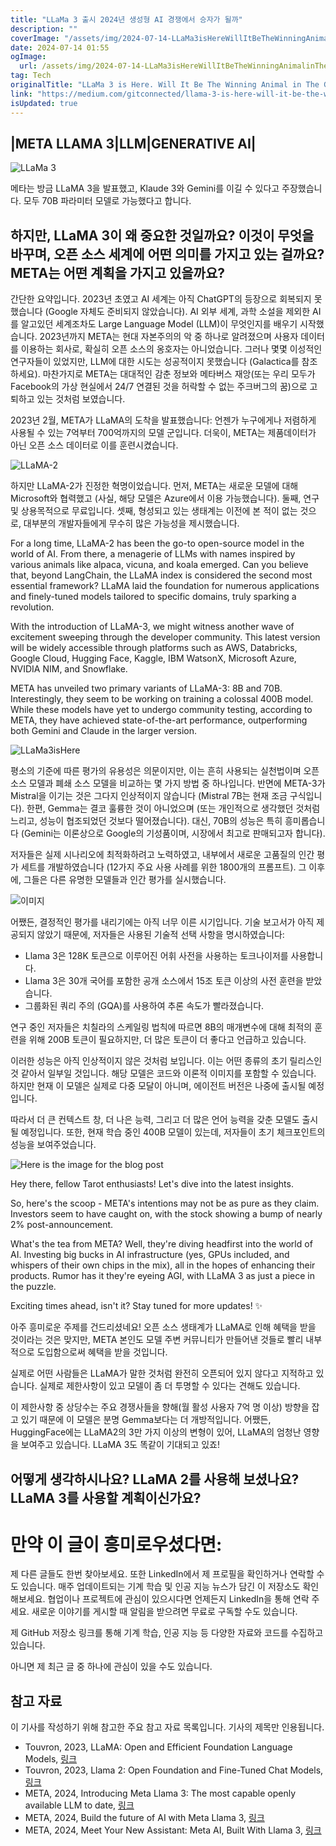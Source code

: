 ```yaml
---
title: "LLaMa 3 출시 2024년 생성형 AI 경쟁에서 승자가 될까"
description: ""
coverImage: "/assets/img/2024-07-14-LLaMa3isHereWillItBeTheWinningAnimalinTheGenerativeAIZoo_0.png"
date: 2024-07-14 01:55
ogImage: 
  url: /assets/img/2024-07-14-LLaMa3isHereWillItBeTheWinningAnimalinTheGenerativeAIZoo_0.png
tag: Tech
originalTitle: "LLaMa 3 is Here. Will It Be The Winning Animal in The Generative AI Zoo."
link: "https://medium.com/gitconnected/llama-3-is-here-will-it-be-the-winning-animal-in-the-generative-ai-zoo-9e94af73588f"
isUpdated: true
---
```






## |META LLAMA 3|LLM|GENERATIVE AI|

![LLaMa 3](/assets/img/2024-07-14-LLaMa3isHereWillItBeTheWinningAnimalinTheGenerativeAIZoo_0.png)

메타는 방금 LLaMA 3을 발표했고, Klaude 3와 Gemini를 이길 수 있다고 주장했습니다. 모두 70B 파라미터 모델로 가능했다고 합니다.

## 하지만, LLaMA 3이 왜 중요한 것일까요? 이것이 무엇을 바꾸며, 오픈 소스 세계에 어떤 의미를 가지고 있는 걸까요? META는 어떤 계획을 가지고 있을까요?

<div class="content-ad"></div>

간단한 요약입니다. 2023년 초였고 AI 세계는 아직 ChatGPT의 등장으로 회복되지 못했습니다 (Google 자체도 준비되지 않았습니다). AI 외부 세계, 과학 소설을 제외한 AI를 알고있던 세계조차도 Large Language Model (LLM)이 무엇인지를 배우기 시작했습니다. 2023년까지 META는 현대 자본주의의 악 중 하나로 알려졌으며 사용자 데이터를 이용하는 회사로, 확실히 오픈 소스의 옹호자는 아니었습니다. 그러나 몇몇 이성적인 연구자들이 있었지만, LLM에 대한 시도는 성공적이지 못했습니다 (Galactica를 참조하세요). 마찬가지로 META는 대대적인 감춘 정보와 메타버스 재앙(또는 우리 모두가 Facebook의 가상 현실에서 24/7 연결된 것을 허락할 수 없는 주크버그의 꿈)으로 고퇴하고 있는 것처럼 보였습니다.

2023년 2월, META가 LLaMA의 도착을 발표했습니다: 언젠가 누구에게나 저렴하게 사용될 수 있는 7억부터 700억까지의 모델 군입니다. 더욱이, META는 제품데이터가 아닌 오픈 소스 데이터로 이를 훈련시켰습니다.

![LLaMA-2](/assets/img/2024-07-14-LLaMa3isHereWillItBeTheWinningAnimalinTheGenerativeAIZoo_1.png)

하지만 LLaMA-2가 진정한 혁명이었습니다. 먼저, META는 새로운 모델에 대해 Microsoft와 협력했고 (사실, 해당 모델은 Azure에서 이용 가능했습니다). 둘째, 연구 및 상용목적으로 무료입니다. 셋째, 형성되고 있는 생태계는 이전에 본 적이 없는 것으로, 대부분의 개발자들에게 무수히 많은 가능성을 제시했습니다.

<div class="content-ad"></div>

For a long time, LLaMA-2 has been the go-to open-source model in the world of AI. From there, a menagerie of LLMs with names inspired by various animals like alpaca, vicuna, and koala emerged. Can you believe that, beyond LangChain, the LLaMA index is considered the second most essential framework? LLaMA laid the foundation for numerous applications and finely-tuned models tailored to specific domains, truly sparking a revolution.

With the introduction of LLaMA-3, we might witness another wave of excitement sweeping through the developer community. This latest version will be widely accessible through platforms such as AWS, Databricks, Google Cloud, Hugging Face, Kaggle, IBM WatsonX, Microsoft Azure, NVIDIA NIM, and Snowflake.

META has unveiled two primary variants of LLaMA-3: 8B and 70B. Interestingly, they seem to be working on training a colossal 400B model. While these models have yet to undergo community testing, according to META, they have achieved state-of-the-art performance, outperforming both Gemini and Claude in the larger version.

![LLaMa3isHere](/assets/img/2024-07-14-LLaMa3isHereWillItBeTheWinningAnimalinTheGenerativeAIZoo_2.png)

<div class="content-ad"></div>

평소의 기준에 따른 평가의 유용성은 의문이지만, 이는 흔히 사용되는 실천법이며 오픈 소스 모델과 폐쇄 소스 모델을 비교하는 몇 가지 방법 중 하나입니다. 반면에 META-3가 Mistral을 이기는 것은 그다지 인상적이지 않습니다 (Mistral 7B는 현재 조금 구식입니다). 한편, Gemma는 결코 훌륭한 것이 아니었으며 (또는 개인적으로 생각했던 것처럼 느리고, 성능이 협조되었던 것보다 떨어졌습니다). 대신, 70B의 성능은 특히 흥미롭습니다 (Gemini는 이론상으로 Google의 기성품이며, 시장에서 최고로 판매되고자 합니다).

저자들은 실제 시나리오에 최적화하려고 노력하였고, 내부에서 새로운 고품질의 인간 평가 세트를 개발하였습니다 (12가지 주요 사용 사례를 위한 1800개의 프롬프트). 그 이후에, 그들은 다른 유명한 모델들과 인간 평가를 실시했습니다.


![이미지](/assets/img/2024-07-14-LLaMa3isHereWillItBeTheWinningAnimalinTheGenerativeAIZoo_3.png)


어쨌든, 결정적인 평가를 내리기에는 아직 너무 이른 시기입니다. 기술 보고서가 아직 제공되지 않았기 때문에, 저자들은 사용된 기술적 선택 사항을 명시하였습니다:

<div class="content-ad"></div>

- Llama 3은 128K 토큰으로 이루어진 어휘 사전을 사용하는 토크나이저를 사용합니다.
- Llama 3은 30개 국어를 포함한 공개 소스에서 15조 토큰 이상의 사전 훈련을 받았습니다.
- 그룹화된 쿼리 주의 (GQA)를 사용하여 추론 속도가 빨라졌습니다.

연구 중인 저자들은 치칠라의 스케일링 법칙에 따르면 8B의 매개변수에 대해 최적의 훈련을 위해 200B 토큰이 필요하지만, 더 많은 토큰이 더 좋다고 언급하고 있습니다.

이러한 성능은 아직 인상적이지 않은 것처럼 보입니다. 이는 어떤 종류의 초기 릴리스인 것 같아서 일부일 것입니다. 해당 모델은 코드와 이론적 이미지를 포함할 수 있습니다. 하지만 현재 이 모델은 실제로 다중 모달이 아니며, 에이전트 버전은 나중에 출시될 예정입니다.

따라서 더 큰 컨텍스트 창, 더 나은 능력, 그리고 더 많은 언어 능력을 갖춘 모델도 출시될 예정입니다. 또한, 현재 학습 중인 400B 모델이 있는데, 저자들이 초기 체크포인트의 성능을 보여주었습니다.

<div class="content-ad"></div>

![Here is the image for the blog post](/assets/img/2024-07-14-LLaMa3isHereWillItBeTheWinningAnimalinTheGenerativeAIZoo_4.png)

Hey there, fellow Tarot enthusiasts! Let's dive into the latest insights. 

So, here's the scoop - META's intentions may not be as pure as they claim. Investors seem to have caught on, with the stock showing a bump of nearly 2% post-announcement.

What's the tea from META? Well, they're diving headfirst into the world of AI. Investing big bucks in AI infrastructure (yes, GPUs included, and whispers of their own chips in the mix), all in the hopes of enhancing their products. Rumor has it they're eyeing AGI, with LLaMA 3 as just a piece in the puzzle.

Exciting times ahead, isn't it? Stay tuned for more updates! ✨

<div class="content-ad"></div>

아주 흥미로운 주제를 건드리셨네요! 오픈 소스 생태계가 LLaMA로 인해 혜택을 받을 것이라는 것은 맞지만, META 본인도 모델 주변 커뮤니티가 만들어낸 것들로 빨리 내부적으로 도입함으로써 혜택을 받을 것입니다.

실제로 어떤 사람들은 LLaMA가 말한 것처럼 완전히 오픈되어 있지 않다고 지적하고 있습니다. 실제로 제한사항이 있고 모델이 좀 더 투명할 수 있다는 견해도 있습니다.

이 제한사항 중 상당수는 주요 경쟁사들을 향해(월 활성 사용자 7억 명 이상) 방향을 잡고 있기 때문에 이 모델은 분명 Gemma보다는 더 개방적입니다. 어쨌든, HuggingFace에는 LLaMA2의 3만 가지 이상의 변형이 있어, LLaMA의 엄청난 영향을 보여주고 있습니다. LLaMA 3도 똑같이 기대되고 있죠!

## 어떻게 생각하시나요? LLaMA 2를 사용해 보셨나요? LLaMA 3를 사용할 계획이신가요?

<div class="content-ad"></div>

# 만약 이 글이 흥미로우셨다면:

제 다른 글들도 한번 찾아보세요. 또한 LinkedIn에서 제 프로필을 확인하거나 연락할 수도 있습니다. 매주 업데이트되는 기계 학습 및 인공 지능 뉴스가 담긴 이 저장소도 확인해보세요. 협업이나 프로젝트에 관심이 있으시다면 언제든지 LinkedIn을 통해 연락 주세요. 새로운 이야기를 게시할 때 알림을 받으려면 무료로 구독할 수도 있습니다.

제 GitHub 저장소 링크를 통해 기계 학습, 인공 지능 등 다양한 자료와 코드를 수집하고 있습니다.

아니면 제 최근 글 중 하나에 관심이 있을 수도 있습니다.

<div class="content-ad"></div>

## 참고 자료

이 기사를 작성하기 위해 참고한 주요 참고 자료 목록입니다. 기사의 제목만 인용됩니다.

- Touvron, 2023, LLaMA: Open and Efficient Foundation Language Models, [링크](링크)
- Touvron, 2023, Llama 2: Open Foundation and Fine-Tuned Chat Models, [링크](링크)
- META, 2024, Introducing Meta Llama 3: The most capable openly available LLM to date, [링크](링크)
- META, 2024, Build the future of AI with Meta Llama 3, [링크](링크)
- META, 2024, Meet Your New Assistant: Meta AI, Built With Llama 3, [링크](링크)